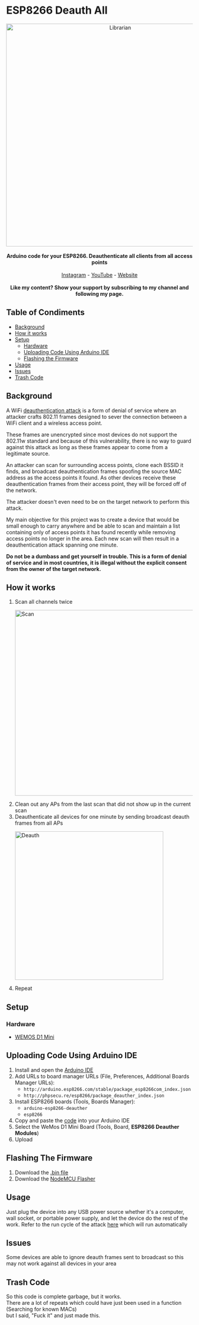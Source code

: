 # ESP8266 Deauth All
<p align="center">
  <img alt="Librarian" src="https://github.com/the-red-team/ESP8266_Deauth_All/blob/master/images/IMG_2917.JPG" width="600">
  <br>
  <br>
  <b>Arduino code for your ESP8266. Deauthenticate all clients from all access points</b>
  <br>
  <br>
  <a href="https://www.instagram.com/the.red.team4">Instagram</a>
 - <a href="https://www.youtube.com/channel/UCQdi3MDHHMm7u3cMkEY329Q">YouTube</a>
 - <a href="https://208.68.37.54">Website</a>
  <br>
  <br>
  <b>Like my content? Show your support by subscribing to my channel and following my page.</b>
</p>

## Table of Condiments
  - [Background](#background)
  - [How it works](#how-it-works)
  - [Setup](#setup)
    - [Hardware](#hardware)
    - [Uploading Code Using Arduino IDE](#uploading-code-using-arduino-ide)
    - [Flashing the Firmware](#flashing-the-firmware)
  - [Usage](#usage)
  - [Issues](#issues)
  - [Trash Code](#trash-code)
  
## Background
A WiFi [deauthentication attack](https://en.wikipedia.org/wiki/Wi-Fi_deauthentication_attack) is a form of denial of service where an attacker crafts 802.11 frames designed to sever the connection between a WiFi client and a wireless access point.  

These frames are unencrypted since most devices do not support the 802.11w standard and because of this vulnerability, there is no way to guard against this attack as long as these frames appear to come from a legitimate source.  

An attacker can scan for surrounding access points, clone each BSSID it finds, and broadcast deauthentication frames spoofing the source MAC address as the access points it found. As other devices receive these deauthentication frames from their access point, they will be forced off of the network.  

The attacker doesn't even need to be on the target network to perform this attack.  

My main objective for this project was to create a device that would be small enough to carry anywhere and be able to scan and maintain a list containing only of access points it has found recently while removing access points no longer in the area. Each new scan will then result in a deauthentication attack spanning one minute.  

<b>Do not be a dumbass and get yourself in trouble. This is a form of denial of service and in most countries, it is illegal without the explicit consent from the owner of the target network.</b>

## How it works
  1. Scan all channels twice
    <p><img alt="Scan" src="https://github.com/the-red-team/ESP8266_Deauth_All/blob/master/images/de3.jpg" width="500"></p>  
  2. Clean out any APs from the last scan that did not show up in the current scan
  3. Deauthenticate all devices for one minute by sending broadcast deauth frames from all APs
    <p><img alt="Deauth" src="https://github.com/the-red-team/ESP8266_Deauth_All/blob/master/images/de.jpg" width="400"></p>  
  4. Repeat

## Setup

### Hardware
  * [WEMOS D1 Mini](https://www.amazon.com/Makerfocus-NodeMcu-Development-ESP8266-Compatible/dp/B01N3P763C/ref=sr_1_3?ie=UTF8&qid=1531324588&sr=8-3&keywords=wemos+d1+mini)
  
## Uploading Code Using Arduino IDE
1. Install and open the [Arduino IDE](https://www.arduino.cc/en/Main/Software)
2. Add URLs to board manager URLs (File, Preferences, Additional Boards Manager URLs):  
   * `http://arduino.esp8266.com/stable/package_esp8266com_index.json`
   * `http://phpsecu.re/esp8266/package_deauther_index.json`
3. Install ESP8266 boards (Tools, Boards Manager):  
   * `arduino-esp8266-deauther`
   * `esp8266`
4. Copy and paste the [code](https://raw.githubusercontent.com/the-red-team/ESP8266_Deauth_All/master/deauth_all.ino) into your Arduino IDE
5. Select the WeMos D1 Mini Board (Tools, Board, <b>ESP8266 Deauther Modules</b>)
6. Upload

## Flashing The Firmware
  1. Download the [.bin file](https://github.com/the-red-team/ESP8266_Deauth_All/blob/master/deauthall.ino.d1_mini.bin)
  2. Download the [NodeMCU Flasher](https://github.com/nodemcu/nodemcu-flasher)
  
## Usage
Just plug the device into any USB power source whether it's a computer, wall socket, or portable power supply, and let the device do the rest of the work. Refer to the run cycle of the attack [here](#how-it-works) which will run automatically

## Issues
Some devices are able to ignore deauth frames sent to broadcast so this may not work against all devices in your area

## Trash Code
So this code is complete garbage, but it works.  
There are a lot of repeats which could have just been used in a function (Searching for known MACs)  
but I said, "Fuck it" and just made this.
